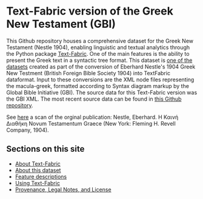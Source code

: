 # Text-Fabric version of the Greek New Testament (GBI)

This Github repository houses a comprehensive dataset for the Greek New Testament (Nestle 1904), enabling  linguistic and textual analytics through the Python package [Text-Fabric](tf.md). One of the main features is the ability to present the Greek text in a syntactic tree format. This dataset is [one of the datasets](about.md) created as part of the conversion of Eberhard Nestle's 1904 Greek New Testment (British Foreign Bible Society 1904) into TextFabric dataformat. Input to these conversions are the XML node files representing the macula-greek, formatted according to Syntax diagram markup by the Global Bible Initiative (GBI). The source data for this Text-Fabric version was the GBI XML. The most recent source data can be found in [this Github repository](https://github.com/Clear-Bible/macula-greek/tree/main/Nestle1904/nodes).

See [here](https://archive.org/details/the-greek-new-testament-nestle-1904-us-edition/mode/2up) a scan of the orginal publication: Nestle, Eberhard. Η Καινή Διαθήκη Novum Testamentum Graece (New York: Fleming H. Revell Company, 1904).

## Sections on this site

* [About Text-Fabric](tf.md)
* [About this dataset](about.md)
* [Feature descriptions](features/home.md)
* [Using Text-Fabric](usage.md)
* [Provenance, Legal Notes, and License](legal.md)
